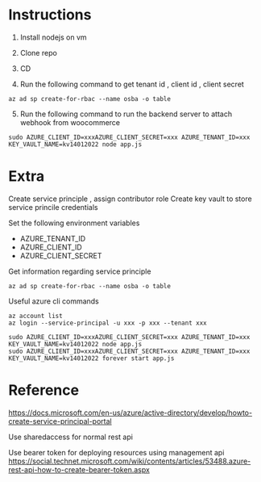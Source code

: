 
# Instructions

1. Install nodejs on vm
2. Clone repo
3. CD

4. Run the following command to get tenant id , client id , client secret
```
az ad sp create-for-rbac --name osba -o table 
```

5. Run the following command to run the backend server to attach webhook from woocommerce
```
sudo AZURE_CLIENT_ID=xxxAZURE_CLIENT_SECRET=xxx AZURE_TENANT_ID=xxx KEY_VAULT_NAME=kv14012022 node app.js
```


# Extra

Create service principle , assign contributor role 
Create key vault to store service princile credentials

Set the following environment variables

- AZURE_TENANT_ID
- AZURE_CLIENT_ID
- AZURE_CLIENT_SECRET

Get information regarding service principle
```
az ad sp create-for-rbac --name osba -o table 
```

Useful azure cli commands
```
az account list
az login --service-principal -u xxx -p xxx --tenant xxx

sudo AZURE_CLIENT_ID=xxxAZURE_CLIENT_SECRET=xxx AZURE_TENANT_ID=xxx KEY_VAULT_NAME=kv14012022 node app.js
sudo AZURE_CLIENT_ID=xxxAZURE_CLIENT_SECRET=xxx AZURE_TENANT_ID=xxx KEY_VAULT_NAME=kv14012022 forever start app.js
```


# Reference
https://docs.microsoft.com/en-us/azure/active-directory/develop/howto-create-service-principal-portal


Use sharedaccess for normal rest api

Use bearer token for deploying resources using management api
https://social.technet.microsoft.com/wiki/contents/articles/53488.azure-rest-api-how-to-create-bearer-token.aspx